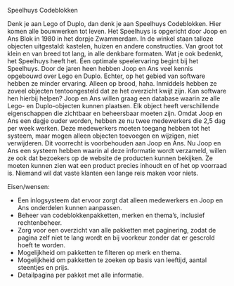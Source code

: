 Speelhuys Codeblokken

Denk je aan Lego of Duplo, dan denk je aan Speelhuys Codeblokken. Hier komen alle bouwwerken tot leven. Het Speelhuys is opgericht door Joop en Ans Blok in 1980 in het dorpje Zwammerdam.
In de winkel staan talloze objecten uitgestald: kastelen, huizen en andere constructies. Van groot tot klein en van breed tot lang, in alle denkbare formaten. Wat je ook bedenkt, het Speelhuys heeft het.
Een optimale speelervaring begint bij het Speelhuys. Door de jaren heen hebben Joop en Ans veel kennis opgebouwd over Lego en Duplo. Echter, op het gebied van software hebben ze minder ervaring. Alleen op brood, haha. Inmiddels hebben ze zoveel objecten tentoongesteld dat ze het overzicht kwijt zijn. Kan software hen hierbij helpen?
Joop en Ans willen graag een database waarin ze alle Lego- en Duplo-objecten kunnen plaatsen. Elk object heeft verschillende eigenschappen die zichtbaar en beheersbaar moeten zijn. Omdat Joop en Ans een dagje ouder worden, hebben ze nu twee medewerkers die 2,5 dag per week werken. Deze medewerkers moeten toegang hebben tot het systeem, maar mogen alleen objecten toevoegen en wijzigen, niet verwijderen. Dit voorrecht is voorbehouden aan Joop en Ans.
Nu Joop en Ans een systeem hebben waarin al deze informatie wordt verzameld, willen ze ook dat bezoekers op de website de producten kunnen bekijken. Ze moeten kunnen zien wat een product precies inhoudt en of het op voorraad is. Niemand wil dat vaste klanten een lange reis maken voor niets.

Eisen/wensen:
-	Een inlogsysteem dat ervoor zorgt dat alleen medewerkers en Joop en Ans onderdelen kunnen aanpassen.
-	Beheer van codeblokkenpakketten, merken en thema’s, inclusief rechtenbeheer.
-	Zorg voor een overzicht van alle pakketten met paginering, zodat de pagina zelf niet te lang wordt en bij voorkeur zonder dat er gescrold hoeft te worden.
-	Mogelijkheid om pakketten te filteren op merk en thema.
-	Mogelijkheid om pakketten te zoeken op basis van leeftijd, aantal steentjes en prijs.
-	Detailpagina per pakket met alle informatie.


